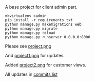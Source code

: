 A base project for client admin part.

```
mkvirtualenv cadmin
pip install -r requirements.txt
python manage.py makemigrations web
python manage.py migrate
python manage.py reload
python manage.py runserver 0.0.0.0:8000
```

Please see [project.png](https://github.com/amigo00678/CAdmin/blob/master/project.png)

And [project1.png](https://github.com/amigo00678/CAdmin/blob/master/project1.png) for updates.

Added [project2.png](https://github.com/amigo00678/CAdmin/blob/fixes/project2.png) for customer views.

All updates in [commits list](https://github.com/amigo00678/CAdmin/commits/master)

